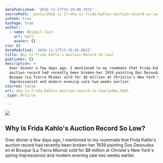 ```yaml
---
datePublished: '2016-11-17T15:19:06.352Z'
sourcePath: _posts/2016-11-17-why-is-frida-kahlos-auction-record-so-low.md
inFeed: true
hasPage: true
author:
  - name: Abigail Cain
    url: null
    avatar: {}
via: {}
dateModified: '2016-11-17T15:19:05.882Z'
title: Why Is Frida Kahlo's Auction Record So Low?
publisher: {}
description: >-
  Over dinner a few days ago, I mentioned to my roommate that Frida Kahlo's
  auction record had recently been broken-her 1939 painting Dos Desnudos en el
  Bosque (La Tierra Misma) sold for $8 million at Christie's New York's spring
  Impressionist and modern evening sale two weeks earlier.
starred: false
url: why-is-frida-kahlos-auction-record-so-low/index.html
_type: Article

---
```

<article style=""><img src="https://imgflo.herokuapp.com/graph/2b2431f8e7ba7b0/7d46d4ae2f4981f9f2f4085c904caaab/noop.jpg?input=https%3A%2F%2Fartsy-media-uploads.s3.amazonaws.com%2FXcfT8T5f7bohYT5IzukBPA%252F12069_EVENING_213.jpg" /><h1>Why Is Frida Kahlo's Auction Record So Low?</h1><p>Over dinner a few days ago, I mentioned to my roommate that Frida Kahlo's auction record had recently been broken-her 1939 painting Dos Desnudos en el Bosque (La Tierra Misma) sold for $8 million at Christie's New York's spring Impressionist and modern evening sale two weeks earlier.</p></article>